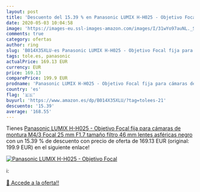 ```yaml
---
layout: post
title: 'Descuento del 15.39 % en Panasonic LUMIX H-H025 - Objetivo Focal '
date: 2020-05-03 10:04:58
image: 'https://images-eu.ssl-images-amazon.com/images/I/31wYo97auNL._SL200_.jpg'
comments: true
category: ofertas
author: ring
slug: 'B014X35XLU-es Panasonic LUMIX H-H025 - Objetivo Focal fija para cámaras...'
tags: tole.es, panasonic
actualPrice: 169.13 EUR
currency: EUR
price: 169.13
comparePrice: 199.9 EUR
prodname: 'Panasonic LUMIX H-H025 - Objetivo Focal fija para cámaras de montura M4/3  Focal 25 mm  F1.7  tamaño filtro 46 mm  lentes asféricas   negro'
country: 'es'
flag: '🇪🇸'
buyurl: 'https://www.amazon.es/dp/B014X35XLU/?tag=tolees-21'
descuento: '15.39'
average: '168.55'
---
```


Tienes [Panasonic LUMIX H-H025 - Objetivo Focal fija para cámaras de montura M4/3  Focal 25 mm  F1.7  tamaño filtro 46 mm  lentes asféricas   negro](https://www.amazon.es/dp/B014X35XLU/?tag=tolees-21) con un 15.39 % de descuento con precio de oferta de 169.13 EUR (original: 199.9 EUR) en el siguiente enlace!

[![Panasonic LUMIX H-H025 - Objetivo Focal ](https://images-eu.ssl-images-amazon.com/images/I/31wYo97auNL._SL200_.jpg)](https://www.amazon.es/dp/B014X35XLU/?tag=tolees-21)

ℹ️:


[🛒 Accede a la oferta!!](https://www.amazon.es/dp/B014X35XLU/?tag=tolees-21)

